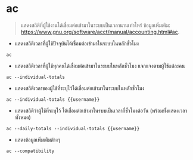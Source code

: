 # ac

> แสดงสถิติที่ผู้ใช้งานได้เชื่อมต่อเข้ามาในระบบเป็นเวลานานเท่าไหร่
> ข้อมูลเพิ่มเติม: <https://www.gnu.org/software/acct/manual/accounting.html#ac>.

- แสดงสถิติเวลาที่ผู้ใช้ปัจจุบันได้เชื่อมต่อเข้ามาในระบบในหลักชั่วโมง

`ac`

- แสดงสถิติเวลาที่ผู้ใช้ทุกคนได้เชื่อมต่อเข้ามาในระบบในหลักชั่วโมง แจกแจงตามผู้ใช้แต่ละคน

`ac --individual-totals`

- แสดงสถิติเวลาของผู้ใช้ที่ระบุไว้ได้เชื่อมต่อเข้ามาในระบบในหลักชั่วโมง

`ac --individual-totals {{username}}`

- แสดงสถิติว่าผู้ใช้ที่ระบุไว้ ได้เชื่อมต่อเข้ามาในรบบเป็นเวลากี่ชั่วโมงต่อวัน (พร้อมทั้งแสดงเวลาทั้งหมด)

`ac --daily-totals --individual-totals {{username}}`

- แสดงข้อมูลเพิ่มเติมต่างๆ

`ac --compatibility`
